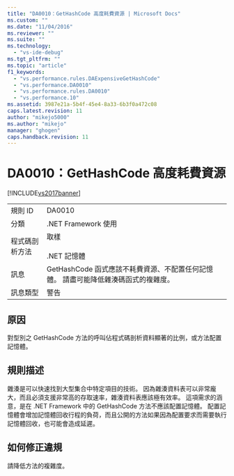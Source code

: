 ```yaml
---
title: "DA0010：GetHashCode 高度耗費資源 | Microsoft Docs"
ms.custom: ""
ms.date: "11/04/2016"
ms.reviewer: ""
ms.suite: ""
ms.technology: 
  - "vs-ide-debug"
ms.tgt_pltfrm: ""
ms.topic: "article"
f1_keywords: 
  - "vs.performance.rules.DAExpensiveGetHashCode"
  - "vs.performance.DA0010"
  - "vs.performance.rules.DA0010"
  - "vs.performance.10"
ms.assetid: 3987e21a-5b4f-45e4-8a33-6b3f0a472c08
caps.latest.revision: 11
author: "mikejo5000"
ms.author: "mikejo"
manager: "ghogen"
caps.handback.revision: 11
---
```

# DA0010：GetHashCode 高度耗費資源
[!INCLUDE[vs2017banner](../code-quality/includes/vs2017banner.md)]

|||  
|-|-|  
|規則 ID|DA0010|  
|分類|.NET Framework 使用|  
|程式碼剖析方法|取樣<br /><br /> .NET 記憶體|  
|訊息|GetHashCode 函式應該不耗費資源、不配置任何記憶體。  請盡可能降低雜湊碼函式的複雜度。|  
|訊息類型|警告|  
  
## 原因  
 對型別之 GetHashCode 方法的呼叫佔程式碼剖析資料顯著的比例，或方法配置記憶體。  
  
## 規則描述  
 雜湊是可以快速找到大型集合中特定項目的技術。  因為雜湊資料表可以非常龐大，而且必須支援非常高的存取速率，雜湊資料表應該極有效率。   這項需求的涵意，是在 .NET Framework 中的 GetHashCode 方法不應該配置記憶體。  配置記憶體會增加記憶體回收行程的負荷，而且公開的方法如果因為配置要求而需要執行記憶體回收，也可能會造成延遲。  
  
## 如何修正違規  
 請降低方法的複雜度。